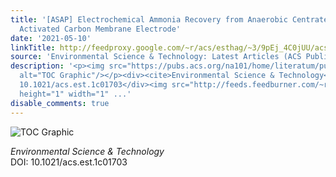 ```yaml
---
title: '[ASAP] Electrochemical Ammonia Recovery from Anaerobic Centrate Using a Nickel-Functionalized
  Activated Carbon Membrane Electrode'
date: '2021-05-10'
linkTitle: http://feedproxy.google.com/~r/acs/esthag/~3/9pEj_4C0jUU/acs.est.1c01703
source: 'Environmental Science & Technology: Latest Articles (ACS Publications)'
description: '<p><img src="https://pubs.acs.org/na101/home/literatum/publisher/achs/journals/content/esthag/0/esthag.ahead-of-print/acs.est.1c01703/20210510/images/medium/es1c01703_0007.gif"
  alt="TOC Graphic"/></p><div><cite>Environmental Science & Technology</cite></div><div>DOI:
  10.1021/acs.est.1c01703</div><img src="http://feeds.feedburner.com/~r/acs/esthag/~4/9pEj_4C0jUU"
  height="1" width="1" ...'
disable_comments: true
---
```

<p><img src="https://pubs.acs.org/na101/home/literatum/publisher/achs/journals/content/esthag/0/esthag.ahead-of-print/acs.est.1c01703/20210510/images/medium/es1c01703_0007.gif" alt="TOC Graphic"/></p><div><cite>Environmental Science & Technology</cite></div><div>DOI: 10.1021/acs.est.1c01703</div><img src="http://feeds.feedburner.com/~r/acs/esthag/~4/9pEj_4C0jUU" height="1" width="1" ...